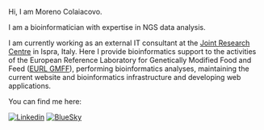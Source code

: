 Hi, I am Moreno Colaiacovo.

I am a bioinformatician with expertise in NGS data analysis.

I am currently working as an external IT consultant at the [Joint Research Centre](https://joint-research-centre.ec.europa.eu/index_en) in Ispra, Italy. Here I provide bioinformatics support to the activities of the European Reference Laboratory for Genetically Modified Food and Feed ([EURL GMFF](https://gmo-crl.jrc.ec.europa.eu/)), performing bioinformatics analyses, maintaining the current website and bioinformatics infrastructure and developing web applications.

You can find me here:

[![Linkedin](https://img.shields.io/badge/LinkedIn-0077B5?&logo=linkedin&logoColor=white)](https://www.linkedin.com/in/colaiacovo/)
[![BlueSky](https://img.shields.io/badge/Bluesky-1DA1F2?logo=Bluesky&logoColor=white)](https://bsky.app/profile/emmecola.bsky.app)
